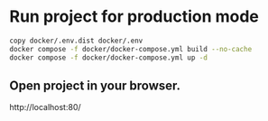 # Run project for production mode
```sh
copy docker/.env.dist docker/.env
docker compose -f docker/docker-compose.yml build --no-cache
docker compose -f docker/docker-compose.yml up -d
```

## Open project in your browser.
http://localhost:80/
